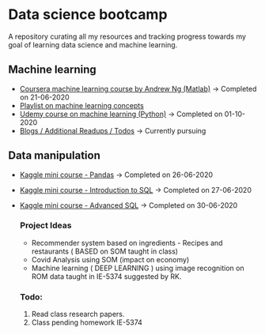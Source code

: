 # Data science bootcamp

A repository curating all my resources and tracking progress towards my goal of learning data science and machine learning.

## Machine learning

- [Coursera machine learning course by Andrew Ng (Matlab)](https://www.coursera.org/learn/machine-learning/home/welcome) -> Completed on 21-06-2020
- [Playlist on machine learning concepts](https://www.youtube.com/playlist?list=PL_onPhFCkVQhUzcTVgQiC8W2ShZKWlm0s)
- [Udemy course on machine learning (Python)](https://www.udemy.com/course/machinelearning) -> Completed on 01-10-2020
- [Blogs / Additional Readups / Todos](./additional-resources/) -> Currently pursuing

## Data manipulation

* [Kaggle mini course - Pandas](https://www.kaggle.com/learn/pandas) -> Completed on 26-06-2020
* [Kaggle mini course - Introduction to SQL](https://www.kaggle.com/learn/intro-to-sql) -> Completed on 27-06-2020
* [Kaggle mini course - Advanced SQL](https://www.kaggle.com/learn/advanced-sql) -> Completed on 30-06-2020
  

  ### Project Ideas 

  * Recommender system based on ingredients - Recipes and restaurants ( BASED on SOM taught in class)
  * Covid Analysis using SOM (impact on economy)
  * Machine learning ( DEEP LEARNING ) using image recognition on ROM data taught in IE-5374 suggested by RK.


  ### Todo:
  1. Read class research papers.
  2. Class pending homework IE-5374